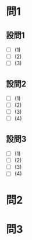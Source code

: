 # 問1

## 設問1

- [ ] (1)
- [ ] (2)
- [ ] (3)

## 設問2

- [ ] (1)
- [ ] (2)
- [ ] (3)
- [ ] (4)

## 設問3

- [ ] (1)
- [ ] (2)
- [ ] (3)
- [ ] (4)

# 問2

# 問3


